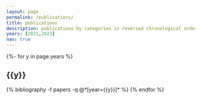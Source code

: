 ```yaml
---
layout: page
permalink: /publications/
title: publications
description: publications by categories in reversed chronological order. generated by jekyll-scholar.
years: [2021,2023]
nav: true
---
```

<!-- _pages/publications.md -->
<div class="publications">

{%- for y in page.years %}
  <h2 class="year">{{y}}</h2>
  {% bibliography -f papers -q @*[year={{y}}]* %}
{% endfor %}

</div>
